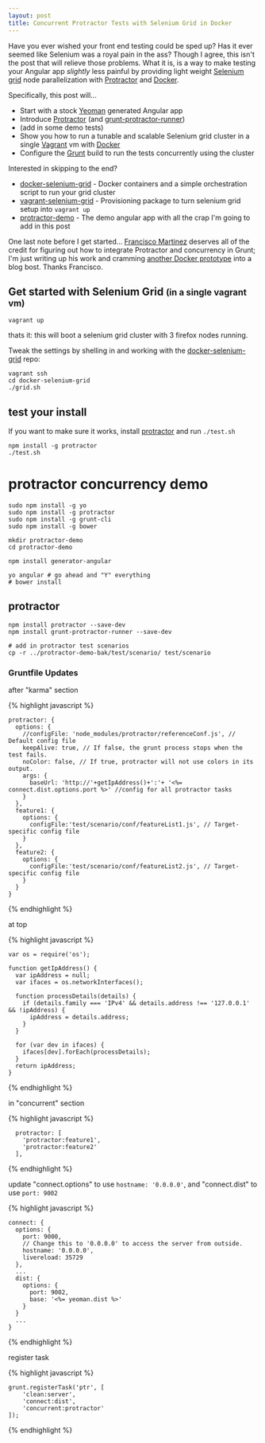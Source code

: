 ```yaml
---
layout: post
title: Concurrent Protractor Tests with Selenium Grid in Docker
---
```


Have you ever wished your front end testing could be sped up? Has it ever seemed like Selenium was a royal pain in the ass? Though I agree, this isn't the post that will relieve those problems. What it is, is a way to make testing your Angular app _slightly_ less painful by providing light weight [Selenium grid](https://code.google.com/p/selenium/wiki/Grid2) node parallelization with [Protractor](https://github.com/angular/protractor) and [Docker](https://www.docker.io/).

Specifically, this post will... 

- Start with a stock [Yeoman](http://http://yeoman.io/) generated Angular app
- Introduce [Protractor](https://github.com/angular/protractor) (and [grunt-protractor-runner](https://github.com/teerapap/grunt-protractor-runner))
- (add in some demo tests)
- Show you how to run a tunable and scalable Selenium grid cluster in a single [Vagrant](http://www.vagrantup.com/) vm with [Docker](https://www.docker.io/)
- Configure the [Grunt](http://http://gruntjs.com/) build to run the tests concurrently using the cluster

<!--more-->

Interested in skipping to the end?

- [docker-selenium-grid](https://github.com/benschw/docker-selenium-grid) - Docker containers and a simple orchestration script to run your grid cluster
- [vagrant-selenium-grid](https://github.com/benschw/vagrant-selenium-grid) - Provisioning package to turn selenium grid setup into `vagrant up`
- [protractor-demo](https://github.com/benschw/protractor-demo) - The demo angular app with all the crap I'm going to add in this post

One last note before I get started... [Francisco Martinez](https://github.com/FMartinez4) deserves all of the credit for figuring out how to integrate Protractor and concurrency in Grunt; I'm just writing up his work and cramming [another Docker prototype](http://txt.fliglio.com/2013/09/protyping-web-stuff-with-docker/) into a blog bost. Thanks Francisco.



## Get started with Selenium Grid <small>(in a single vagrant vm)</small>

	vagrant up

thats it: this will boot a selenium grid cluster with 3 firefox nodes running.

Tweak the settings by shelling in and working with the 
[docker-selenium-grid](https://github.com/benschw/docker-selenium-grid) repo:

	vagrant ssh
	cd docker-selenium-grid
	./grid.sh

## test your install

If you want to make sure it works, install 
[protractor](https://github.com/angular/protractor) and run `./test.sh`
 

	npm install -g protractor
	./test.sh




# protractor concurrency demo

	sudo npm install -g yo
	sudo npm install -g protractor
	sudo npm install -g grunt-cli
	sudo npm install -g bower

	mkdir protractor-demo
	cd protractor-demo

	npm install generator-angular

	yo angular # go ahead and "Y" everything
	# bower install

## protractor

	npm install protractor --save-dev
	npm install grunt-protractor-runner --save-dev

	# add in protractor test scenarios
	cp -r ../protractor-demo-bak/test/scenario/ test/scenario
	


### Gruntfile Updates
after "karma" section

{% highlight javascript %}

    protractor: {
      options: {
        //configFile: 'node_modules/protractor/referenceConf.js', // Default config file
        keepAlive: true, // If false, the grunt process stops when the test fails.
        noColor: false, // If true, protractor will not use colors in its output.
        args: {
          baseUrl: 'http://'+getIpAddress()+':'+ '<%= connect.dist.options.port %>' //config for all protractor tasks
        }
      },
      feature1: {
        options: {
          configFile:'test/scenario/conf/featureList1.js', // Target-specific config file
        }
      },
      feature2: {
        options: {
          configFile:'test/scenario/conf/featureList2.js', // Target-specific config file
        }
      }
    }
{% endhighlight %}

at top

{% highlight javascript %}

	var os = require('os');

	function getIpAddress() {
	  var ipAddress = null;
	  var ifaces = os.networkInterfaces();

	  function processDetails(details) {
	    if (details.family === 'IPv4' && details.address !== '127.0.0.1' && !ipAddress) {
	      ipAddress = details.address;
	    }
	  }

	  for (var dev in ifaces) {
	    ifaces[dev].forEach(processDetails);
	  }
	  return ipAddress;
	}
{% endhighlight %}


in "concurrent" section

{% highlight javascript %}

      protractor: [
        'protractor:feature1',
        'protractor:feature2'
      ],
{% endhighlight %}



update "connect.options" to use `hostname: '0.0.0.0'`, and "connect.dist" to use `port: 9002` 

{% highlight javascript %}

    connect: {
      options: {
        port: 9000,
        // Change this to '0.0.0.0' to access the server from outside.
        hostname: '0.0.0.0',
        livereload: 35729
      },
      ...
      dist: {
        options: {
          port: 9002,
          base: '<%= yeoman.dist %>'
        }
      }
      ...
    }
{% endhighlight %}

register task

{% highlight javascript %}

	grunt.registerTask('ptr', [
		'clean:server',
		'connect:dist',
		'concurrent:protractor'
	]);
{% endhighlight %}


